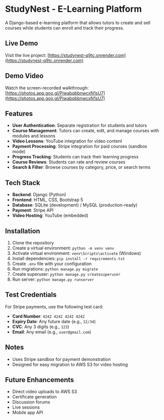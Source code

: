 # StudyNest - E-Learning Platform

A Django-based e-learning platform that allows tutors to create and sell courses while students can enroll and track their progress.

## Live Demo

Visit the live project: [https://studynest-q9tc.onrender.com](https://studynest-q9tc.onrender.com)

## Demo Video

Watch the screen-recorded walkthrough: [https://photos.app.goo.gl/PiwabqbbnwcxN1sU7](https://photos.app.goo.gl/PiwabqbbnwcxN1sU7)

## Features

- **User Authentication**: Separate registration for students and tutors
- **Course Management**: Tutors can create, edit, and manage courses with modules and lessons
- **Video Lessons**: YouTube integration for video content
- **Payment Processing**: Stripe integration for paid courses (sandbox mode)
- **Progress Tracking**: Students can track their learning progress
- **Course Reviews**: Students can rate and review courses
- **Search & Filter**: Browse courses by category, price, or search terms

## Tech Stack

- **Backend**: Django (Python)
- **Frontend**: HTML, CSS, Bootstrap 5
- **Database**: SQLite (development) / MySQL (production-ready)
- **Payment**: Stripe API
- **Video Hosting**: YouTube (embedded)

## Installation

1. Clone the repository
2. Create a virtual environment: `python -m venv venv`
3. Activate virtual environment: `venv\Scripts\activate` (Windows)
4. Install dependencies: `pip install -r requirements.txt`
5. Create `.env` file with your configuration
6. Run migrations: `python manage.py migrate`
7. Create superuser: `python manage.py createsuperuser`
8. Run server: `python manage.py runserver`

## Test Credentials

For Stripe payments, use the following test card:

- **Card Number**: `4242 4242 4242 4242`
- **Expiry Date**: Any future date (e.g., `12/34`)
- **CVC**: Any 3 digits (e.g., `123`)
- **Email**: Any email (e.g., `user@gmail.com`)

## Notes

- Uses Stripe sandbox for payment demonstration
- Designed for easy migration to AWS S3 for video hosting

## Future Enhancements

- Direct video uploads to AWS S3
- Certificate generation
- Discussion forums
- Live sessions
- Mobile app API
